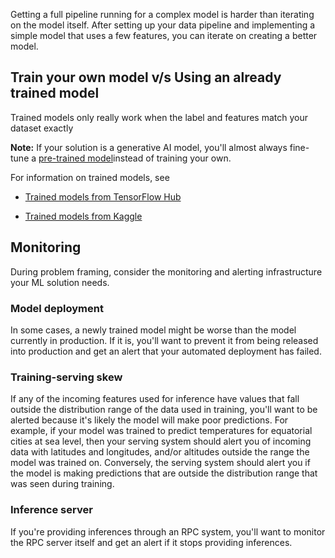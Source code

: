 Getting a full pipeline running for a complex model is harder than iterating on the model itself.
After setting up your data pipeline and implementing a simple model that uses a few features, you can iterate on creating a better model.


## Train your own model v/s Using an already trained model


Trained models only really work when the label and features match your dataset exactly

**Note:** If your solution is a generative AI model, you'll almost always fine-tune a [pre-trained model](https://developers.google.com/machine-learning/glossary#pre-trained-model)instead of training your own.

For information on trained models, see

- [Trained models from TensorFlow Hub](https://www.tensorflow.org/hub)
    
- [Trained models from Kaggle](https://www.kaggle.com/models)
    

## Monitoring

During problem framing, consider the monitoring and alerting infrastructure your ML solution needs.

### Model deployment

In some cases, a newly trained model might be worse than the model currently in production. If it is, you'll want to prevent it from being released into production and get an alert that your automated deployment has failed.

### Training-serving skew

If any of the incoming features used for inference have values that fall outside the distribution range of the data used in training, you'll want to be alerted because it's likely the model will make poor predictions. For example, if your model was trained to predict temperatures for equatorial cities at sea level, then your serving system should alert you of incoming data with latitudes and longitudes, and/or altitudes outside the range the model was trained on. Conversely, the serving system should alert you if the model is making predictions that are outside the distribution range that was seen during training.

### Inference server

If you're providing inferences through an RPC system, you'll want to monitor the RPC server itself and get an alert if it stops providing inferences.